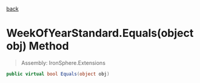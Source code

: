 ﻿

[back](/IronSphere.Extensions/types/WeekOfYearStandard)

# WeekOfYearStandard.Equals(object obj) Method

> Assembly: IronSphere.Extensions

```csharp
public virtual bool Equals(object obj)
```



 